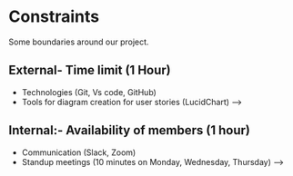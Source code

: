 # Constraints

Some boundaries around our project.

## External- Time limit (1 Hour)

- Technologies (Git, Vs code, GitHub)
- Tools for diagram creation for user stories (LucidChart) -->

## Internal:- Availability of members (1 hour)

- Communication (Slack, Zoom)
- Standup meetings (10 minutes on Monday, Wednesday, Thursday) -->
